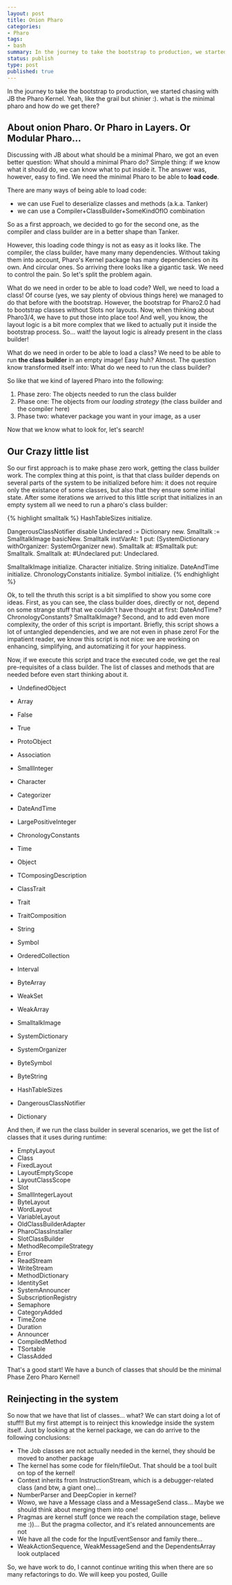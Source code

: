 ```yaml
---
layout: post
title: Onion Pharo
categories:
- Pharo
tags:
- bash
summary: In the journey to take the bootstrap to production, we started chasing with JB the Pharo Kernel. Yeah, like the grail but shinier :). what is the minimal pharo and how do we get there?
status: publish
type: post
published: true
---
```


In the journey to take the bootstrap to production, we started chasing with JB the Pharo Kernel. Yeah, like the grail but shinier :). what is the minimal pharo and how do we get there?

About onion Pharo. Or Pharo in Layers. Or Modular Pharo...
----------------

Discussing with JB about what should be a minimal Pharo, we got an even better question: What should a minimal Pharo do? Simple thing: if we know what it should do, we can know what to put inside it. The answer was, however, easy to find. We need the minimal Pharo to be able to **load code**.

There are many ways of being able to load code:
- we can use Fuel to deserialize classes and methods (a.k.a. Tanker)
- we can use a Compiler+ClassBuilder+SomeKindOfIO combination

So as a first approach, we decided to go for the second one, as the compiler and class builder are in a better shape than Tanker.

However, this loading code thingy is not as easy as it looks like. The compiler, the class builder, have many many dependencies. Without taking them into account, Pharo's Kernel package has many dependencies on its own. And circular ones. So arriving there looks like a gigantic task. We need to control the pain. So let's split the problem again.

What do we need in order to be able to load code? Well, we need to load a class! Of course (yes, we say plenty of obvious things here) we managed to do that before with the bootstrap. However, the bootstrap for Pharo2.0 had to bootstrap classes without Slots nor layouts. Now, when thinking about Pharo3/4, we have to put those into place too! And well, you know, the layout logic is a bit more complex that we liked to actually put it inside the bootstrap process. So... wait! the layout logic is already present in the class builder!

What do we need in order to be able to load a class? We need to be able to run **the class builder** in an empty image! Easy huh? Almost. The question know transformed itself into: What do we need to run the class builder?

So like that we kind of layered Pharo into the following:

1. Phase zero: The objects needed to run the class builder
2. Phase one: The objects from our *loading strategy* (the class builder and the compiler here)
3. Phase two: whatever package you want in your image, as a user

Now that we know what to look for, let's search!

Our Crazy little list 
----------------

So our first approach is to make phase zero work, getting the class builder work. The complex thing at this point, is that that class builder depends on several parts of the system to be initialized before him: it does not require only the existance of some classes, but also that they ensure some initial state. After some iterations we arrived to this little script that initializes in an empty system all we need to run a pharo's class builder:

{% highlight smalltalk %}
HashTableSizes initialize.
		
DangerousClassNotifier disable
Undeclared := Dictionary new.
Smalltalk := SmalltalkImage basicNew.
Smalltalk instVarAt: 1 put: (SystemDictionary withOrganizer: SystemOrganizer new).
Smalltalk at: #Smalltalk put: Smalltalk.
Smalltalk at: #Undeclared put: Undeclared.

	
SmalltalkImage initialize.
Character initialize.
String initialize.
DateAndTime initialize.
ChronologyConstants initialize.
Symbol initialize.
{% endhighlight %}

Ok, to tell the thruth this script is a bit simplified to show you some core ideas. First, as you can see, the class builder does, directly or not, depend on some strange stuff that we couldn't have thought at first: DateAndTime? ChronologyConstants? SmalltalkImage? Second, and to add even more complexity, the order of this script is important. Briefly, this script shows a lot of untangled dependencies, and we are not even in phase zero! For the impatient reader, we know this script is not nice: we are working on enhancing, simplifying, and automatizing it for your happiness.

Now, if we execute this script and trace the executed code, we get the real pre-requisites of a class builder. The list of classes and methods that are needed before even start thinking about it.

- UndefinedObject
- Array
- False
- True
- ProtoObject
- Association
- SmallInteger
- Character
- Categorizer
- DateAndTime
- LargePositiveInteger
- ChronologyConstants
- Time
- Object
- TComposingDescription 
- ClassTrait 
- Trait 
- TraitComposition

- String
- Symbol
- OrderedCollection
- Interval
- ByteArray
- WeakSet
- WeakArray

- SmalltalkImage
- SystemDictionary
- SystemOrganizer
- ByteSymbol
- ByteString
- HashTableSizes
- DangerousClassNotifier
- Dictionary

And then, if we run the class builder in several scenarios, we get the list of classes that it uses during runtime:

- EmptyLayout
- Class
- FixedLayout
- LayoutEmptyScope
- LayoutClassScope
- Slot
- SmallIntegerLayout
- ByteLayout
- WordLayout
- VariableLayout
- OldClassBuilderAdapter
- PharoClassInstaller
- SlotClassBuilder
- MethodRecompileStrategy
- Error
- ReadStream
- WriteStream
- MethodDictionary
- IdentitySet
- SystemAnnouncer
- SubscriptionRegistry
- Semaphore
- CategoryAdded
- TimeZone
- Duration
- Announcer
- CompiledMethod
- TSortable
- ClassAdded

That's a good start! We have a bunch of classes that should be the minimal Phase Zero Pharo Kernel!

Reinjecting in the system
----------------

So now that we have that list of classes... what? We can start doing a lot of stuff!! But my first attempt is to reinject this knowledge inside the system itself. Just by looking at the kernel package, we can do arrive to the following conclusions:

- The Job classes are not actually needed in the kernel, they should be moved to another package
- The kernel has some code for fileIn/fileOut. That should be a tool built on top of the kernel!
- Context inherits from InstructionStream, which is a debugger-related class (and btw, a giant one)...
- NumberParser and DeepCopier in kernel?
- Wowo, we have a Message class and a MessageSend class... Maybe we should think about merging them into one!
- Pragmas are kernel stuff (once we reach the compilation stage, believe me :))... But the pragma collector, and it's related announcements are not
- We have all the code for the InputEventSensor and family there...
- WeakActionSequence, WeakMessageSend and the DependentsArray look outplaced

So, we have work to do, I cannot continue writing this when there are so many refactorings to do.
We will keep you posted,
Guille